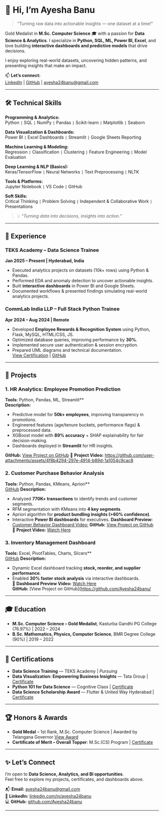 # 👋 Hi, I’m Ayesha Banu

> "Turning raw data into actionable insights — one dataset at a time!"  

Gold Medalist in **M.Sc. Computer Science** 🎓 with a passion for **Data Science & Analytics**. I specialize in **Python, SQL, ML, Power BI, Excel**, and love building **interactive dashboards and predictive models** that drive decisions.  

I enjoy exploring real-world datasets, uncovering hidden patterns, and presenting insights that make an impact.  

📫 **Let’s connect:**  
[LinkedIn](https://www.linkedin.com/in/ayesha24banu) | [GitHub](https://github.com/Ayesha24banu) | ayesha24banu@gmail.com  

---

## 🛠️ Technical Skills

**Programming & Analytics:**  
Python `|` SQL `|` NumPy `|` Pandas `|` Scikit-learn `|` Matplotlib `|` Seaborn

**Data Visualization & Dashboards:**  
Power BI `|` Excel Dashboards `|` Streamlit `|` Google Sheets Reporting

**Machine Learning & Modeling:**  
Regression `|` Classification `|` Clustering `|` Feature Engineering `|` Model Evaluation

**Deep Learning & NLP (Basics):**  
Keras/TensorFlow `|` Neural Networks `|` Text Preprocessing `|` NLTK

**Tools & Platforms:**  
Jupyter Notebook `|` VS Code `|` GitHub

**Soft Skills:**  
Critical Thinking `|` Problem Solving `|` Independent & Collaborative Work `|` Presentations

> 💡 _“Turning data into decisions, insights into action.”_

----

## 💼 Experience

### TEKS Academy – Data Science Trainee
**Jan 2025 – Present | Hyderabad, India**  
- Executed analytics projects on datasets (10k+ rows) using Python & Pandas.  
- Performed EDA and anomaly detection to uncover actionable insights.  
- Built **interactive dashboards** in Power BI and Google Sheets.  
- Documented workflows & presented findings simulating real-world analytics projects.  

### CommLab India LLP – Full Stack Python Trainee
**Apr 2024 – Aug 2024 | Remote**  
- Developed **Employee Rewards & Recognition System** using Python, Flask, MySQL, HTML/CSS, JS.  
- Optimized database queries, improving performance by **30%**.  
- Implemented secure user authentication & session encryption.  
- Prepared UML diagrams and technical documentation.  
[View Certification](https://drive.google.com/file/d/1QvMOGhYy5qykiKBc7qQHKNDens5zokZ7/view?usp=sharing) | [GitHub](https://github.com/Ayesha24banu/Employee-Rewards-and-Reconigtion-system)  

---

## 🚀 Projects

### 1. HR Analytics: Employee Promotion Prediction
**Tools:** Python, Pandas, ML, Streamlit**  
**Description:**
- Predictive model for **50k+ employees**, improving transparency in promotions.  
- Engineered features (age/tenure buckets, performance flags) & preprocessed data.  
- XGBoost model with **89% accuracy** + SHAP explainability for fair decision-making.  
- Dashboards deployed in **Streamlit** for HR insights.
   
**GitHub:** [View Project on GitHub](https://github.com/Ayesha24banu/HR-Analytics-Employee-Promotion-Prediction)
  🎥 **Project Video:**
  https://github.com/user-attachments/assets/4f8b4294-297e-4914-b89d-1a1054c9cac8

### 2. Customer Purchase Behavior Analysis
**Tools:** Python, Pandas, KMeans, Apriori**  
[GitHub](https://github.com/Ayesha24banu/Customer-Purchase-Behaviour-Analysis-in-Retail)
**Description:**
- Analyzed **770K+ transactions** to identify trends and customer segments.  
- RFM segmentation with KMeans into **4 key segments**.  
- Apriori algorithm for **product bundling insights (>60% confidence)**.  
- Interactive **Power BI dashboards** for executives.
**Dashboard Preview:** [Customer Behavior Dashboard Video:](https://drive.google.com/file/d/1Jip6S2ppr5XhR7zQi5dREoGPfj3NtdXh/view)
**GitHub:** [View Project on GitHub](https://github.com/Ayesha24banu/Customer-Purchase-Behaviour-Analysis-in-Retail)  
🎥 **Project Video:** [Watch Here](https://drive.google.com/file/d/1NLckyX9VrAv5E3ddQYDTrqJXJIr0i5D8/view)

### 3. Inventory Management Dashboard
**Tools:** Excel, PivotTables, Charts, Slicers**  
[GitHub](https://github.com/Ayesha24banu/Excel-Inventory-Management-Dashboard) 
**Description:**
- Dynamic Excel dashboard tracking **stock, reorder, and supplier performance**.  
- Enabled **30% faster stock analysis** via interactive dashboards.  
🎥 **Dashboard Preview Video:** [Watch Here](https://drive.google.com/file/d/1h5OjxHp9skxU2pllRoIBQV6ZZAvBcKXw/view)  
**GitHub:** [View Project on GitHub](https://github.com/Ayesha24banu/
---

## 🎓 Education

- **M.Sc. Computer Science – Gold Medalist**, Kasturba Gandhi PG College (76.97%) | 2022 – 2024  
- **B.Sc. Mathematics, Physics, Computer Science**, BMR Degree College (90%) | 2019 – 2022  

---

## 📜 Certifications

- **Data Science Training** — TEKS Academy | *Pursuing*  
- **Data Visualization: Empowering Business Insights** — Tata Group | [Certificate](https://forage-uploads-prod.s3.amazonaws.com/completion-certificates/ifobHAoMjQs9s6bKS/MyXvBcppsW2FkNYCX_ifobHAoMjQs9s6bKS_2janjZ4qY4JpFaYNL_1742980325691_completion_certificate.pdf)  
- **Python 101 for Data Science** — Cognitive Class | [Certificate](https://courses.cognitiveclass.ai/certificates/54ddcbc8ab16414d87c3b71ec5b22022)  
- **Data Science Scholarship Award** — Flutter & United Way Hyderabad | [Certificate](https://drive.google.com/file/d/1pHCeJxKsAoKzQYZbTDxHPYnyYBWdK0Fg/view?usp=drive_link)  

---

## 🏆 Honors & Awards

- **Gold Medal** – 1st Rank, M.Sc. Computer Science | Awarded by Telangana Governor [View Award](https://drive.google.com/file/d/1-d7Q5cs2nfrMAB4ce4K_BNUJc9_hkdlz/view?usp=drive_link)  
- **Certificate of Merit – Overall Topper**: M.Sc.(CS) Program | [Certificate](https://drive.google.com/file/d/1j9RHpUPTnG2dhDr-wdIalsfnpQD5QC8K/view?usp=sharing)  

---

## ✨ Let’s Connect

I’m open to **Data Science, Analytics, and BI opportunities**.  
Feel free to explore my projects, certificates, and dashboards above.  

📬 **Email:** ayesha24banu@gmail.com  
🔗 **LinkedIn:** [linkedin.com/in/ayesha24banu](https://www.linkedin.com/in/ayesha24banu)  
💻 **GitHub:** [github.com/Ayesha24banu](https://github.com/Ayesha24banu)  

---

